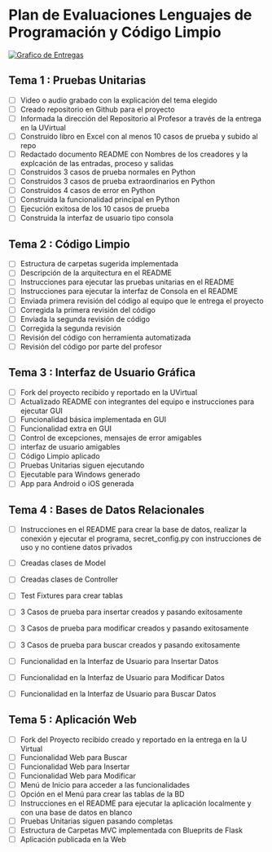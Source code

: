 # Plan de Evaluaciones Lenguajes de Programación y Código Limpio

[![Grafico de Entregas](https://mermaid.ink/img/pako:eNp9Uktv4jAQ_iujuS5FISSk8aFSl4LUE1VX3UpVLtNkCNYmNp3YUlnEf68DtFCJ3TnZ32Ne9hZLWzEq7PjNsyn5TlMt1BYGQlDprMCD2CUfgDWJ06Vek3GwAOpgIbrWhhpg44RrghFsID6IS2Fy_M0z7z1zK39gdtSPC3NQL65ubn7M1Z49IPMeWSh48E0Dj31_nfuufeS1FUcC910X2JMtcFMrwmWprTknLqbrif2Q6qutJ_itxXlqTgWD9bbuSYGlN31ianRFFfykjqFiuCNnu5P-_xkvLGeWnsyz9HwTs_QIXW7gmV_PdP-uiwNsWVrSVXjwbW8p0K245QJVOFa8JN-4AguzC1Lyzv7amBKVE88DFOvrFaolNV24-XUV-j_-li80zPFibftpqaUvdbSzqVim1huHKk_HezGqLb6jirPJcBKP8jRKJlkyzkfpADeo0uthHidxFCd5Ms6iZDfAv_vs0fA6S_IQWZ6OojyKst0Hn7bfGg?type=png)](https://mermaid.live/edit#pako:eNp9Uktv4jAQ_iujuS5FISSk8aFSl4LUE1VX3UpVLtNkCNYmNp3YUlnEf68DtFCJ3TnZ32Ne9hZLWzEq7PjNsyn5TlMt1BYGQlDprMCD2CUfgDWJ06Vek3GwAOpgIbrWhhpg44RrghFsID6IS2Fy_M0z7z1zK39gdtSPC3NQL65ubn7M1Z49IPMeWSh48E0Dj31_nfuufeS1FUcC910X2JMtcFMrwmWprTknLqbrif2Q6qutJ_itxXlqTgWD9bbuSYGlN31ianRFFfykjqFiuCNnu5P-_xkvLGeWnsyz9HwTs_QIXW7gmV_PdP-uiwNsWVrSVXjwbW8p0K245QJVOFa8JN-4AguzC1Lyzv7amBKVE88DFOvrFaolNV24-XUV-j_-li80zPFibftpqaUvdbSzqVim1huHKk_HezGqLb6jirPJcBKP8jRKJlkyzkfpADeo0uthHidxFCd5Ms6iZDfAv_vs0fA6S_IQWZ6OojyKst0Hn7bfGg)

## Tema 1 : Pruebas Unitarias

- [ ] Video o audio grabado con la explicación del tema elegido
- [ ] Creado repositorio en Github para el proyecto
- [ ] Informada la dirección del Repositorio al Profesor a través de la entrega en la UVirtual
- [ ] Construido libro en Excel con al menos 10 casos de prueba y subido al repo
- [ ] Redactado documento README con Nombres de los creadores y la explcación de las entradas, proceso y salidas
- [ ] Construidos 3 casos de prueba normales en Python
- [ ] Construidos 3 casos de prueba extraordinarios en Python
- [ ] Construidos 4 casos de error en Python
- [ ] Construida la funcionalidad principal en Python
- [ ] Ejecución exitosa de los 10 casos de prueba
- [ ] Construida la interfaz de usuario tipo consola

## Tema 2 : Código Limpio

- [ ] Estructura de carpetas sugerida implementada
- [ ] Descripción de la arquitectura en el README
- [ ] Instrucciones para ejecutar las pruebas unitarias en el README
- [ ] Instrucciones para ejecutar la interfaz de Consola en el README
- [ ] Enviada primera revisión del código al equipo que le entrega el proyecto
- [ ] Corregida la primera revisión del código 
- [ ] Enviada la segunda revisión de código 
- [ ] Corregida la segunda revisión
- [ ] Revisión del código con herramienta automatizada
- [ ] Revisión del código por parte del profesor

## Tema 3 : Interfaz de Usuario Gráfica

- [ ] Fork del proyecto recibido y reportado en la UVirtual
- [ ] Actualizado README con integrantes del equipo e instrucciones para ejecutar GUI
- [ ] Funcionalidad básica implementada en GUI
- [ ] Funcionalidad extra en GUI
- [ ] Control de excepciones, mensajes de error amigables
- [ ] interfaz de usuario amigables
- [ ] Código Limpio aplicado
- [ ] Pruebas Unitarias siguen ejecutando 
- [ ] Ejecutable para Windows generado
- [ ] App para Android o iOS generada
      
## Tema 4 : Bases de Datos Relacionales

- [ ] Instrucciones en el README para crear la base de datos, realizar la conexión y ejecutar el programa, secret_config.py con instrucciones de uso y no contiene datos privados
- [ ] Creadas clases de Model  
- [ ] Creadas clases de Controller
- [ ] Test Fixtures para crear tablas
- [ ] 3 Casos de prueba para insertar creados y pasando exitosamente
- [ ] 3 Casos de prueba para modificar creados y pasando exitosamente
- [ ] 3 Casos de prueba para buscar creados y pasando exitosamente
- [ ] Funcionalidad en la Interfaz de Usuario para Insertar Datos
- [ ] Funcionalidad en la Interfaz de Usuario para Modificar Datos
- [ ] Funcionalidad en la Interfaz de Usuario para Buscar Datos


## Tema 5 : Aplicación Web

- [ ] Fork del Proyecto recibido creado y reportado en la entrega en la U Virtual
- [ ] Funcionalidad Web para Buscar
- [ ] Funcionalidad Web para Insertar 
- [ ] Funcionalidad Web para Modificar
- [ ] Menú de Inicio para acceder a las funcionalidades
- [ ] Opción en el Menú para crear las tablas de la BD
- [ ] Instrucciones en el README para ejecutar la aplicación localmente y con una base de datos en blanco
- [ ] Pruebas Unitarias siguen pasando completas
- [ ] Estructura de Carpetas MVC implementada con Blueprits de Flask
- [ ] Aplicación publicada en la Web
